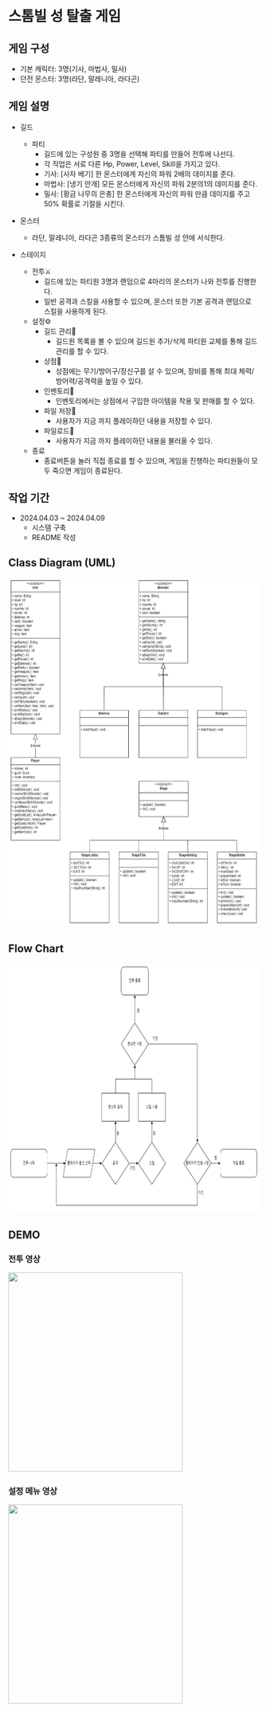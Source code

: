 # 스톰빌 성 탈출 게임

## 게임 구성
* 기본 캐릭터: 3명(기사, 마법사, 밀사)
* 던전 몬스터: 3명(라단, 말레니아, 라다곤)

## 게임 설명
* 길드
   * 파티
      * 길드에 있는 구성원 중 3명을 선택해 파티를 만들어 전투에 나선다.
      * 각 직업은 서로 다른 Hp, Power, Level, Skill을 가지고 있다.
      * 기사: [사자 베기] 한 몬스터에게 자신의 파워 2배의 데미지를 준다.
      * 마법사: [냉기 안개] 모든 몬스터에게 자신의 파워 2분의1의 데미지를 준다.
      * 밀사: [황금 나무의 은총] 한 몬스터에게 자신의 파워 만큼 데미지를 주고 50% 확률로 기절을 시킨다.
 * 몬스터
    * 라단, 말레니아, 라다곤 3종류의 몬스터가 스톰빌 성 안에 서식한다.

* 스테이지
    * 전투⚔️
      * 길드에 있는 파티원 3명과 랜덤으로 4마리의 몬스터가 나와 전투를 진행한다.
      * 일반 공격과 스킬을 사용할 수 있으며, 몬스터 또한 기본 공격과 랜덤으로 스킬을 사용하게 된다.
    * 설정⚙️
      * 길드 관리📝
        * 길드원 목록을 볼 수 있으며 길드원 추가/삭제 파티원 교체를 통해 길드 관리를 할 수 있다.
      * 상점🎪
        * 상점에는 무기/방어구/장신구를 살 수 있으며, 장비를 통해 최대 체력/방어력/공격력을 높일 수 있다.
      * 인벤토리👛
        * 인벤토리에서는 상점에서 구입한 아이템을 착용 및 판매를 할 수 있다.
      * 파일 저장📁
        * 사용자가 지금 까지 플레이하던 내용을 저장할 수 있다.
      * 파일로드📁
        * 사용자가 지금 까지 플레이하던 내용을 불러올 수 있다.
    * 종료
      * 종료버튼을 눌러 직접 종료를 할 수 있으며, 게임을 진행하는 파티원들이 모두 죽으면 게임이 종료된다.

## 작업 기간
* 2024.04.03 ~ 2024.04.09
  * 시스템 구축
  * README 작성

## Class Diagram (UML)
<img src = "https://github.com/mingikim-giv/rpgGame/blob/master/images/ELDEN.jpg?raw=true" width = "700px" height = "700px">

## Flow Chart
<img src = "https://github.com/mingikim-giv/rpgGame/blob/master/images/flowchart.jpg?raw=true" width = "700px" height = "500px">

## DEMO
### 전투 영상
<img src = "https://github.com/mingikim-giv/rpgGame/blob/master/images/%EC%A0%84%ED%88%AC%EC%98%81%EC%83%81.gif?raw=true" width = "350px" height = "400px">

### 설정 메뉴 영상
<img src = "https://github.com/mingikim-giv/rpgGame/blob/master/images/%EC%84%A4%EC%A0%95.gif?raw=true" width = "350px" height = "400px">
